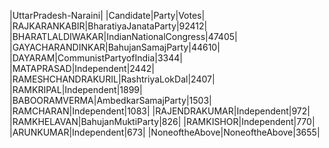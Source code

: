  
|UttarPradesh-Naraini|
|Candidate|Party|Votes|
|RAJKARANKABIR|BharatiyaJanataParty|92412|
|BHARATLALDIWAKAR|IndianNationalCongress|47405|
|GAYACHARANDINKAR|BahujanSamajParty|44610|
|DAYARAM|CommunistPartyofIndia|3344|
|MATAPRASAD|Independent|2442|
|RAMESHCHANDRAKURIL|RashtriyaLokDal|2407|
|RAMKRIPAL|Independent|1899|
|BABOORAMVERMA|AmbedkarSamajParty|1503|
|RAMCHARAN|Independent|1083|
|RAJENDRAKUMAR|Independent|972|
|RAMKHELAVAN|BahujanMuktiParty|826|
|RAMKISHOR|Independent|770|
|ARUNKUMAR|Independent|673|
|NoneoftheAbove|NoneoftheAbove|3655|
